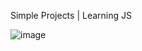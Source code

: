 Simple Projects | Learning JS

![image](https://github.com/SardorSohinazarov/JS-Learning/assets/107931170/babb8888-a215-4157-a194-78ee3466412f)
